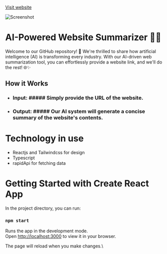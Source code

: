 [Visit website]([https://gym-gold-devmilad.vercel.app/](https://ai-summrizer.vercel.app/))

![Screenshot](https://cdn.sanity.io/images/4aqurx4h/production/f9c29e2c6518362d9dd396732a688a476b72855c-1280x720.png)

# AI-Powered Website Summarizer 🤖📜
Welcome to our GitHub repository! 👋 
We're thrilled to share how artificial intelligence (AI) is transforming every industry. With our AI-driven web summarization tool, you can effortlessly provide a website link, and we'll do the rest! 🌐✨

## How it Works
* ### Input: ##### Simply provide the URL of the website.
* ### Output: ##### Our AI system will generate a concise summary of the website's contents.

# Technology in use
* Reactjs and Tailwindcss for design
* Typescript 
* rapidApi for fetching data

# Getting Started with Create React App

In the project directory, you can run:

### `npm start`

Runs the app in the development mode.\
Open [http://localhost:3000](http://localhost:3000) to view it in your browser.

The page will reload when you make changes.\
